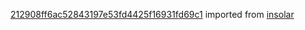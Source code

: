 [212908ff6ac52843197e53fd4425f16931fd69c1](https://github.com/insolar/insolar/commit/212908ff6ac52843197e53fd4425f16931fd69c1) imported from [insolar](https://github.com/insolar/insolar)
